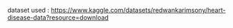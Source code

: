 dataset used : https://www.kaggle.com/datasets/redwankarimsony/heart-disease-data?resource=download
